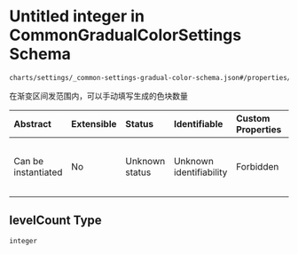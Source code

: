 # Untitled integer in CommonGradualColorSettings Schema

```txt
charts/settings/_common-settings-gradual-color-schema.json#/properties/gradualColor/properties/levelCount
```

在渐变区间发范围内，可以手动填写生成的色块数量

| Abstract            | Extensible | Status         | Identifiable            | Custom Properties | Additional Properties | Access Restrictions | Defined In                                                                                                                                |
| :------------------ | :--------- | :------------- | :---------------------- | :---------------- | :-------------------- | :------------------ | :---------------------------------------------------------------------------------------------------------------------------------------- |
| Can be instantiated | No         | Unknown status | Unknown identifiability | Forbidden         | Allowed               | none                | [\_common-settings-gradual-color-schema.json\*](../out/charts/settings/_common-settings-gradual-color-schema.json "open original schema") |

## levelCount Type

`integer`
